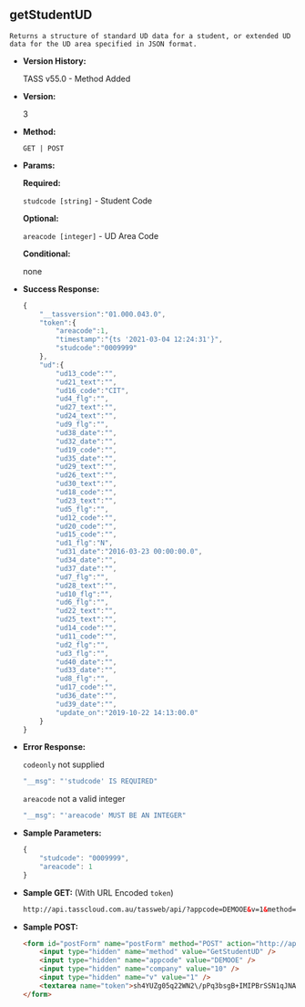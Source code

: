 **getStudentUD**
----
	Returns a structure of standard UD data for a student, or extended UD data for the UD area specified in JSON format.

* **Version History:**

    TASS v55.0 - Method Added

* **Version:**

	3

* **Method:**

	`GET | POST`
  
* **Params:**

   **Required:**
 
	`studcode [string]` - Student Code                    

   **Optional:**

	`areacode [integer]` - UD Area Code

   **Conditional:**

	none

* **Success Response:**

    ```javascript
	{
		"__tassversion":"01.000.043.0",
		"token":{
			"areacode":1,
			"timestamp":"{ts '2021-03-04 12:24:31'}",
			"studcode":"0009999"
		},
		"ud":{
			"ud13_code":"",
			"ud21_text":"",
			"ud16_code":"CIT",
			"ud4_flg":"",
			"ud27_text":"",
			"ud24_text":"",
			"ud9_flg":"",
			"ud38_date":"",
			"ud32_date":"",
			"ud19_code":"",
			"ud35_date":"",
			"ud29_text":"",
			"ud26_text":"",
			"ud30_text":"",
			"ud18_code":"",
			"ud23_text":"",
			"ud5_flg":"",
			"ud12_code":"",
			"ud20_code":"",
			"ud15_code":"",
			"ud1_flg":"N",
			"ud31_date":"2016-03-23 00:00:00.0",
			"ud34_date":"",
			"ud37_date":"",
			"ud7_flg":"",
			"ud28_text":"",
			"ud10_flg":"",
			"ud6_flg":"",
			"ud22_text":"",
			"ud25_text":"",
			"ud14_code":"",
			"ud11_code":"",
			"ud2_flg":"",
			"ud3_flg":"",
			"ud40_date":"",
			"ud33_date":"",
			"ud8_flg":"",
			"ud17_code":"",
			"ud36_date":"",
			"ud39_date":"",
			"update_on":"2019-10-22 14:13:00.0"
		}
	}
    ```
 
* **Error Response:**

    `codeonly` not supplied
    ```javascript
    "__msg": "'studcode' IS REQUIRED"
    ```

    `areacode` not a valid integer
    ```javascript
    "__msg": "'areacode' MUST BE AN INTEGER"
    ```
    
* **Sample Parameters:**

	```javascript
	{
		"studcode": "0009999",
		"areacode": 1
	}
	```

* **Sample GET:** (With URL Encoded `token`)

	```HTML
	http://api.tasscloud.com.au/tassweb/api/?appcode=DEMOOE&v=1&method=GetStudentUD&token=sh4YUZg05q22WN2%2FpPq3bsgB%2BIMIPBrSSN1qJNA5BJQ%3D&company=10
	```
  
* **Sample POST:**

	```HTML
	<form id="postForm" name="postForm" method="POST" action="http://api.tasscloud.com.au/tassweb/api/">
		<input type="hidden" name="method" value="GetStudentUD" />
		<input type="hidden" name="appcode" value="DEMOOE" />
		<input type="hidden" name="company" value="10" />
		<input type="hidden" name="v" value="1" />
		<textarea name="token">sh4YUZg05q22WN2\/pPq3bsgB+IMIPBrSSN1qJNA5BJQ=</textarea>
	</form>
	```
